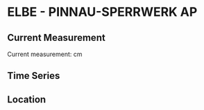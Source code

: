 # ELBE - PINNAU-SPERRWERK AP

## Current Measurement

Current measurement: <Value topic="rivers/pegel-online/ELBE/PINNAU-SPERRWERK-AP/measurementValue"/> cm

## Time Series

<TimeSeries topic="rivers/pegel-online/ELBE/PINNAU-SPERRWERK-AP/measurementValue" period="week" />

## Location

<WorldMap>
  <Marker lat="53.67138896324078" lon="9.558227529245832" labelTopic="rivers/pegel-online/ELBE/PINNAU-SPERRWERK-AP/measurementValue" />
</WorldMap>
